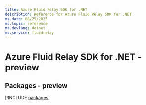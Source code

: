 ```yaml
---
title: Azure Fluid Relay SDK for .NET
description: Reference for Azure Fluid Relay SDK for .NET
ms.date: 08/25/2025
ms.topic: reference
ms.devlang: dotnet
ms.service: fluidrelay
---
```

# Azure Fluid Relay SDK for .NET - preview
## Packages - preview
[!INCLUDE [packages](fluid-relay-index.md)]